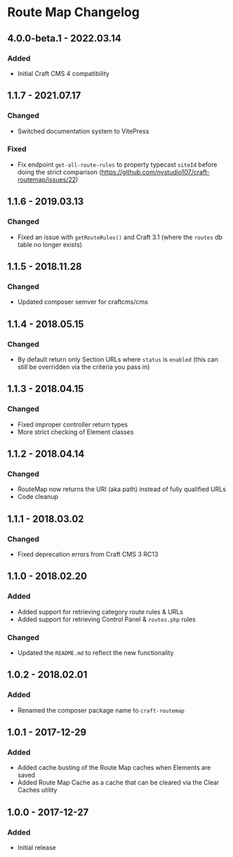 # Route Map Changelog

## 4.0.0-beta.1 - 2022.03.14

### Added

* Initial Craft CMS 4 compatibility

## 1.1.7 - 2021.07.17
### Changed
* Switched documentation system to VitePress

### Fixed
* Fix endpoint `get-all-route-rules` to property typecast `siteId` before doing the strict comparison (https://github.com/nystudio107/craft-routemap/issues/22)

## 1.1.6 - 2019.03.13
### Changed
* Fixed an issue with `getRouteRules()` and Craft 3.1 (where the `routes` db table no longer exists)

## 1.1.5 - 2018.11.28
### Changed
* Updated composer semver for craftcms/cms

## 1.1.4 - 2018.05.15
### Changed
* By default return only Section URLs where `status` is `enabled` (this can still be overridden via the criteria you pass in)

## 1.1.3 - 2018.04.15
### Changed
* Fixed improper controller return types
* More strict checking of Element classes

## 1.1.2 - 2018.04.14
### Changed
* RouteMap now returns the URI (aka path) instead of fully qualified URLs
* Code cleanup

## 1.1.1 - 2018.03.02
### Changed
* Fixed deprecation errors from Craft CMS 3 RC13

## 1.1.0 - 2018.02.20
### Added
* Added support for retrieving category route rules & URLs
* Added support for retrieving Control Panel & `routes.php` rules

### Changed
* Updated the `README.md` to reflect the new functionality

## 1.0.2 - 2018.02.01
### Added
* Renamed the composer package name to `craft-routemap`

## 1.0.1 - 2017-12-29
### Added
* Added cache busting of the Route Map caches when Elements are saved
* Added Route Map Cache as a cache that can be cleared via the Clear Caches utility

## 1.0.0 - 2017-12-27
### Added
* Initial release
